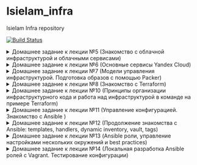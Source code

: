 # IsieIam_infra
IsieIam Infra repository

[![Build Status](https://travis-ci.com/Otus-DevOps-2020-05/IsieIam_infra.svg?branch=master)](https://travis-ci.com/Otus-DevOps-2020-05/IsieIam_infra)

<details>
<summary>Домашнее задание к лекции №5 (Знакомство с облачной инфраструктурой и облачными сервисами)
</summary>

### Самостоятельное задание №1:
>Исследовать способ подключения к someinternalhost в одну команду из вашего рабочего устройства, проверить работоспособность найденного решения и внести его в README.md в вашем репозитории
```
ssh -J appuser@84.201.157.40 appuser@10.130.0.30
```
### Дополнительное задание №1:
>Предложить вариант решения для подключения из консоли при помощи команды вида ssh someinternalhost из локальной консоли рабочего устройства, чтобы подключение выполнялось по алиасу someinternalhost и внести его в README.md в вашем репозитории
- Добавлен config:
```
cat ~/.ssh/config
### The Bastion Host
Host bastion
  HostName 84.201.157.40
  User appuser

### The Remote Host
Host someinternalhost
  HostName 10.130.0.30
  ProxyJump bastion
  User appuser
```
- Команда для подключения к хосту за бастионом через alias:
```
ssh someinternalhost
```

### Дополнительное задание №2:
>С помощью сервисов sslip.io/xip.io и Let’s Encrypt  реализуйте использование валидного сертификата для панели управления VPN-сервера

- dns имя сервера
```
84.201.157.40.sslip.io
```
- в настройках pritunl вкл использование Let's encrypt сертификата

### Задание:
>1. Выполните задание про подключение через бастион хост.
   - Пройден квест с тех поддержкой Ya с созданием платежного аккаунта.
   - Созданы VM.
   - Созданы сертификаты, проверено подключение.
   - Установлен и настроен vpn-server, проверено подключение.
>2. Добавьте в ваш репозиторий Infra (ветка cloud-bastion):
   - добавлен: файл setupvpn.sh (для ubuntu 18.04)
   - добавлен: cloud-bastion.ovpn
>3. Опишите в README.md и получившуюся конфигурацию и данные для подключения в следующем формате (важно для проверки!):

bastion_IP = 84.201.157.40
someinternalhost_IP = 10.130.0.30

</details>

<details>
<summary> Домашнее задание к лекции №6 (Основные сервисы Yandex Cloud)
</summary>

Что было сделано:
Создана VM, установлены ruby, mongo и приложение(monolith) с git, проверн запуск.

>впишите данные для подключения в следующем формате (важно для автоматической проверки ДЗ):

testapp_IP = 130.193.39.133
testapp_port = 9292

### Самостоятельное задание:

>Команды по настройке системы и деплоя приложения нужно завернуть в баш скрипты, чтобы не вбивать эти команды вручную:
>Скрипт install_ruby.sh должен содержать команды по установке Ruby;

Добавлен к репо через git add --chmod=+x: install_ruby.sh

>Скрипт install_mongodb.sh должен содержать команды по установке MongoDB:

Добавлен к репо через git add --chmod=+x: install_mongodb.sh

>Скрипт deploy.sh должен содержать команды скачивания кода, установки зависимостей через bundler и запуск приложен:

Добавлен к репо через git add --chmod=+x: deploy.sh

### Дополнительное задание:

изучены:
- https://cloud.yandex.ru/docs/compute/concepts/vm-metadata
- https://cloudinit.readthedocs.io/en/latest/topics/format.html

Сформированы:
- cloud-config config.yml
- script.sh - объединение скриптов выше
- сформирована user-data через команду и скрипт, взятый с cloudinit:
```
./make_mime.py -a config.yaml:cloud-config -a script.sh:x-shellscript > user-data
```
Пересоздана VM с помощью команды yc ниже с использованием созданной user-data(startup_script)

(Для себя для памяти: сами скрипты в user-data можно посмотреть через https://www.base64decode.org)

```
yc compute instance create
--name reddit-app
--hostname reddit-app
--memory=4
--create-boot-disk image-folder-id=standard-images,image-family=ubuntu-1604-lts,size=10GB
--network-interface subnet-name=default-ru-central1-a,nat-ip-version=ipv4
--metadata serial-port-enable=1
--metadata-from-file user-data=startup_script
```
</details>

<details>
<summary>Домашнее задание к лекции №7 (Модели управления инфраструктурой. Подготовка образов с помощью Packer)
</summary>

### Задание:
Что было сделано:
- Установлен packer
- Создан и настроен сервисный account для packer
- Создан и параметризован шаблон packer (ubuntu16.json, variables.json - который добавлен в gitignore + "fantasy" variables)
- Используя шаблон создан образ в облаке (попутно через параметр provisioner pause_before" решена ошибка двух одновременно запускающихся apt)
- Создана через gui VM, запускающая с созданного образа, установлен monolith - проверена работоспособность.

### Дополнительное задание №1:
>Созданный шаблон должен называться immutable.json и содержаться в директории packer, image_family у получившегося
>образа должен быть reddit-full. Дополнительные файлы можно положить в директорию packer/files. Для запуска приложения при
>старте инстанса необходимо использовать systemd unit
- создан immutable.json, который использует те же расширенные variables.json от ubuntu16.json
- изучено создание сервиса для systemd для запуска puma(не с первого раза запустилось, но все получилось, тип сервиса оказался самым важным параметром)
- созданы доп файлы в packer/files:
```
1. deploy.sh - скачивание и установка monolith (+установка парочки доп пакетов и смена root на нужного пользователя)
2. enable_service.sh - установка сервиса в systemd
3. myunit.service - описание сервиса для systemd
4. fantasy_file.txt - выдуманный ключ для variables.json.example
```
- в шаблон добавлены доп provisioners для добавления необходимого файла из /packer/files/ и установки приложения и создания сервиса
- Создан образ с использованием immutable  шаблона.(чтобы не потерять команда для сборки образа: packer build -var-file ./variables.json ./immutable.json)

В результате при создании vm с диском в виде созданного образа получаем сразу запущенный monolith.
(хотя в идеале именно для immutable образа надо допом отключать apt с автозапуска в ОС, иначе при старте он что-нибудь скачает и установит и инфра фактически поменяется)

### Дополнительное задание №2:
>Создайте скрипт create-reddit-vm.sh в директории configscripts, который будет создавать ВМ с помощью Yandex.Cloud CLI.

Создан скрипт config-scripts/create-reddit-vm.sh который создает vm, в качестве boot диска которой используется immutable образ(через семейство образов).
В результате командой создается VM и сразу же имеем уже запущенный monolith.

</details>

<details>
<summary>Домашнее задание к лекции №8 (Знакомство с Terraform)
</summary>

### Задание:
Что было сделано:
- Установлен terraform
- Сформированы необходимые файлы: main.tf, outputs.tf, variables.tf, terraform.tfvars
- Добавлены provisioners и доп файлы для установки сервиса puma.
- Указаны input, output переменные.
- проверена работоспособность.

( Чтобы не искать: команда для просмотра id образа: yc compute image list )

### Самостоятельное задание №1:
>Определите input переменную для приватного ключа, использующегося в определении подключения для провижинеров (connection);

Добавлена переменная для приватного ключа: в variables.tf (variable private_key_path) и её значение в terraform.tfvars (private_key_path)

>Определите input переменную для задания зоны в ресурсе "yandex_compute_instance" "app". У нее должно быть значение по умолчанию;

Добавлена зона с ссылкой на перменную в main.tf(vm_zone), аналогично заданию выше занесена в variables.tf и в terrafrom.tvars
```
resource "yandex_compute_instance" "app" {
  name = "reddit-app"
  zone = var.vm_zone
...
}
```
>Отформатируйте все конфигурационные файлы используя команду terraform fmt;

Выполнено.

>Так как в репозиторий не попадет ваш terraform.tfvars, то нужно сделать рядом файл terraform.tfvars.example, в котором будут указаны переменные для образца.

Создан файл terraform.tfvars.example с выдуманными значениями.

### Задание с **:
> Создайте файл lb.tf и опишите в нем в коде terraform создание HTTP балансировщика, направляющего трафик на наше развернутое приложение на инстансе reddit-app. Проверьте доступность приложения по адресу балансировщика. Добавьте в output переменные адрес балансировщика.

Создан файл lb.tf в 1 хостовом варианте с ссылкой на
```
yandex_compute_instance.app.network_interface.0.ip_address
```

Но с >1 хостом явно перечислять target не интересно, поэтому:

- Было изучено динамическое формирование блоков: https://www.hashicorp.com/blog/hashicorp-terraform-0-12-preview-for-and-for-each/
- И применено, в результате файл lb.tf изменился - target-ы с ip адресами генерируются по общему кол-во compute instance-ов.
- В output добавлен вывод ip балансера.

>Добавьте в код еще один terraform ресурс для нового инстанса приложения, например reddit-app2, добавьте его в балансировщик и проверьте, что при остановке на одном из инстансов приложения (например systemctl stop puma), приложение продолжает быть доступным по адресу балансировщика; Добавьте в output переменные адрес второго инстанса; Какие проблемы вы видите в такой конфигурации приложения? Добавьте описание в README.md.

СОздан отдельный ресурс под второй инстанс, но да ручное копирование полного ресурса - не эффективно, минусы:

- есть вероятность ошибки при внесении изменений - надо везде поправить или если копировать файлами(ресурс на каждую VM в отдельных файлах), то
- неэффективная система масштабирования - руками или автоматизация доп "костылями"
- общий минус - не только этого варианта, но и следующего - это разная data у mongo - нет синхронизации (т.е. в идеале надо из бд кластер тоже собрать)

Вывод ip второго хоста в output закоменчен в силу ненадобности/неактуальности по сравнению с более интересным вариантом далее:

>Как мы видим, подход с созданием доп. инстанса копированием кода выглядит нерационально, т.к. копируется много кода. Удалите описание reddit-app2 и попробуйте подход с заданием количества инстансов через параметр ресурса count. Переменная count должна задаваться в параметрах и по умолчанию равна 1

Изначально из-за ошибки с циклом с этой задачкой думал нереально без использования full образа(т.е. без connection и без provisioner), спс Максиму показал, что я пропустил.

В результате в файл main добавлен count у resource c VM(смотрящий на input переменную), host в connection подправлен на использование self для получения ip.

В output переменные  добавлен форматированный вывод id, ext-ip, int-ip VM, для примера:
```
Outputs:

App_ip_address = [
  "id = fhme1s8q6o5i2bvnhpde: ext ip = 130.193.50.218, int ip = 10.130.0.35",
  "id = fhmg6gj7pjkm00jupn2b: ext ip = 130.193.49.167, int ip = 10.130.0.28",
]
```

Бонусом пошло изучение instance group и под них были созданы lb.tf.old и ig.tf.old

</details>

<details>
<summary>Домашнее задание к лекции №10 (Принципы организации инфраструктурного кода и работа над инфраструктурой в команде на примере Terraform)
</summary>

### Задание:
Что было сделано:
- Изучена, проверена на практике зависимость ресурсов тераформа.
- Конфигурация терраформа разбита на app, db, net.
- Изучены и опробованы на практике процессы создание и использование модулей, причем с зависимостями одних модулей от параметров других.
В частности: созданы модули: app, db, и "невидимый" модуль vpc(vpc не параметризовал, т.к. общий принцип уже понятен :))
- Созданы отельно конфигурации тераформа для stage и прома.

### Самостоятельное задание №1:
```
1. Удалите из папки terraform файлы main.tf, outputs.tf, terraform.tfvars, variables.tf, так как они теперь перенесены в stage и prod
```

Выполнено.
```
2. Параметризируйте конфигурацию модулей насколько считаете нужным
```

Выполнено: добавлена параметризация "железных" ресурсов инстансов, а также имени с тегом.
```
3. Отформатируйте конфигурационные файлы, используя команду terraform fmt
```

Выполнено.

### Задание с *:

>1. Настройте хранение стейт файла в удаленном бекенде (remote backends) для окружений stage и prod, используя Yandex Object Storage в качестве бекенда. Описание бекенда нужно вынести в отдельный файл backend.tf

Создан бакет(через gui), увы создать его в этом же описании инфраструктуры терраформа нельзя - он не может инициализироваться, бакета еще нет, а он уже нужен.

Создан backend s3(см prod/backend.tf), ключи доступа вынесены в переменные окружения provider, как описано здесь:
https://www.terraform.io/docs/providers/yandex/index.html
```
export AWS_ACCESS_KEY_ID="O..N"
export AWS_SECRET_ACCESS_KEY="t..n"
```
Добавлены skip в настройки бекенда согласно рекомендациям yandex(иначе ошибка с проверкой account_id).

(Также, простым указанием storage input переменных в описании provider создать backend так и не получилось - он их просто не видит(хотя документация говорит что должно работать)).

Проверен результат: если попробовать выполнить любую команду terraform(apply, plan) после добавления backend, то он просит переинцилизроваться и в случае успеха реинициализации - state файл уже локально не появляется, а хранится и используется в бакете.

>2. Перенесите конфигурационные файлы Terraform в другую директорию (вне репозитория). Проверьте, что state-файл (terraform.tfstate) отсутствует. Запустите Terraform в обеих директориях и проконтролируйте, что он "видит" текущее состояние независимо от директории, в которой запускается

Скопировал директорию prod, modules в другой каталог, terraform show показывает актуальный статус из обеих диеркторий.
State файлов уже нет локально.

>3. Попробуйте запустить применение конфигурации одновременно, чтобы проверить работу блокировок

Каких-то проблем со стороны бакета не увидел, а вот ресурcы оно ни создать, ни удалить одновременно не может:
- При создании:

Error: Error while requesting API to create instance: server-request-id = 6790295b-c573-ba84-94ae-dc4b29e5e2d5 server-trace-id = 6695a14fe5809b12:8a156820ac70e968:6695a14fe5809b12:1 client-request-id = 695eadf5-faff-4a22-99ba-bd9abb1a836f client-trace-id = 37c5c0eb-fb6d-4228-bc6c-5873d36f6275 rpc error: code = AlreadyExists desc = Instance with such name already exists.

- При удалении:

Error: error reading Subnet "app-subnet": server-request-id = 10b9cc82-e9c4-b5da-9ac1-21df13a44d90 server-trace-id = fac2ba51de23abe4:7919dd1867f2ed61:fac2ba51de23abe4:1 client-request-id = 0e457816-a5a9-4c38-88fc-983d460ef415 client-trace-id = e4f1fd22-8f28-46db-b000-f4db4595cfc6 rpc error: code = FailedPrecondition desc = Invalid subnet state

Чтобы включить систему блокировок aws ресурс требует dynamo-db table:
https://www.terraform.io/docs/backends/types/s3.html#dynamodb_table

Только у yandex облака по ходу такой фичи нет, по крайней мере нигде в их документации про это не указано:
https://cloud.yandex.ru/docs/solutions/infrastructure-management/terraform-state-storage

В backend.tf попробовал создать таблицу с dynamodb, но тогда нужен провайдер aws, но общий принцип понятен в принципе и цель тоже.

>4. Добавьте описание в README.md

Выполнено.

### Задание с **:

>В процессе перехода от конфигурации, созданной в предыдущем ДЗ к модулям мы перестали использовать provisioner для деплоя приложения. Соответственно, инстансы поднимаются без приложения.

>1. Добавьте необходимые provisioner в модули для деплоя и работы приложения. Файлы, используемые в provisioner, должны находится в директории модуля.
- Добавлены Provisioner в main.tf модулей через отдельный null ресурс, чтобы можно было воспользоваться "хаком" c count для включения/выключения ресурса, пример:
```
resource "null_resource" "app" {
  count = var.install_enable ? 1 : 0
  connection {...}
  provisioner "file" {...}
...
}
```
- Добавлен provisioner-ы для app: деплоит monolith(используются те же доп файлы из пред задания: deploy.sh и файл сервиса, скопированные в каталог модуля, скорректированы пути в модуле к ним), выставляет в переменную окружения внутренний ip БД, который берется как параметр в конфигурации.
- Добавлен provisioner для DB: который через sed меняет ip binding у mongo(разрешает подключение, помимо localhost, для ip инстанса БД, который берется из переменной) и перезапускает её.
- Добавлены все необходимые input переменные.

>2. Опционально можете реализовать отключение provisioner в зависимости от значения переменной

Реализовано через доп переменные и null ресурс:
- install_app_enable, install_db_enable - входные для основной конфигурации
- install_enable для модулей - входные параметры для модулей

Проверено - все работает как ожидалось :)

>3. Добавьте описание в README.md

Описание добавлено.

</details>

<details>
<summary>Домашнее задание к лекции №11 (Управление конфигурацией. Знакомство с Ansible )
</summary>

### Задание:
Что было сделано:
 - установлен python,pip и сам ansible через pip.
 - созданы базовые inventory(ini,yml) и проверено выполнение различных команд через модули ansible (ping, command, shell и пр.).
 - проверена на практике работа с модулем ansible git
 - проверена работа с группами хостов.
 - проверен в работе ansible-playbook clone.

По поводу вопроса с rm -rf: волшебство в том, что на хосте уже есть каталог reddit и при первом выполнении команда выполнилась, но ничего не изменилось:  changed = 0:
```
PLAY RECAP *********************************************************************************************
appserver                  : ok=2    changed=0    unreachable=0    failed=0    skipped=0    rescued=0    ignored=0
```

Далее мы удаляем каталог через rm -rf и выполняем плейбук еще раз, а т.к. каталога нет, то он создается и данные клонируются(т.е. изменения по факту произошли), соответственно видим, что changed = 1:
```
PLAY RECAP *********************************************************************************************
appserver                  : ok=2    changed=1    unreachable=0    failed=0    skipped=0    rescued=0    ignored=0
```

### Задание с *:

>1. Ознакомьтесь с документацией на формат JSON для динамического инвентори

Изучено:
- https://medium.com/@Nklya/динамическое-инвентори-в-ansible-9ee880d540d6
- https://docs.ansible.com/ansible/latest/dev_guide/developing_inventory.html#developing-inventory

>2. Создайте файл inventory.json в формате, описанном в п.1 для нашей GCP-инфраструктуры и скрипт для работы с ним.

- Создан файл ansible/inventory.json в формате из описания: https://docs.ansible.com/ansible/latest/dev_guide/developing_inventory.html#inventory-script-conventions
- А также создан файл ansible/get_inventory.sh - который просто делает cat inventory.json всегда(т.е. и при входном параметре --list, который требуется по документации)
- sh файл добавлен в дефолтное инвентори в конфиге ansible.

```
inventory = ./get_inventory.sh
```

>(реализовывать api YC даже для простого получения инфо об инстансах - я буду долго :), к тому же это будет всего одна команда и с учетом наличия https://github.com/rodion-goritskov/yacloud_compute и пр. готовых плагинов - это точно не эффективно).

>3. Добейтесь успешного выполнения команды ansible all -m ping и опишите шаги в README .

С подготовленными файлами выше, работает:
```
пинг хостов через скрипт:
$ ansible all -m ping
130.193.36.65 | SUCCESS => {
    "ansible_facts": {
        "discovered_interpreter_python": "/usr/bin/python3"
    },
    "changed": false,
    "ping": "pong"
}
130.193.36.248 | SUCCESS => {
    "ansible_facts": {
        "discovered_interpreter_python": "/usr/bin/python3"
    },
    "changed": false,
    "ping": "pong"
}

----------------
список хостов через скрипт:
$ ansible --list-hosts all
  hosts (2):
    130.193.36.248
    130.193.36.65
```
>4. Добавьте параметры в файл ansible.cfg для работы с инвентори в формате JSON.

Здесь не совсем понятно: каких-то специальных параметров нет, кроме как указания откуда брать inventory.
Ansible сам на ходу может определять какой формат инвентори пришел ему на вход(используются дефолтные значения из настройки: https://docs.ansible.com/ansible/latest/reference_appendices/config.html#inventory-enabled),
а yml плагин умеет читать json: https://docs.ansible.com/ansible/latest/plugins/inventory/yaml.html

На практике:

- инвентори в формате "json из yml" ansible парсит без каких-либо доп параметров :) )
- Если попробовать и попытаться json c динамическим инвентори отдать просто так, то будет ошибка след вида(видно что ошибку выдал yml плагин):
```
[WARNING]:  * Failed to parse ansiblee/inventory.json with yaml plugin: Invalid "hosts" entry for "app" group, requires a dictionary, found "<type 'list'>" instead.
```

>5. Если вы разобрались с отличиями схем JSON для динамического и статического инвентори, также добавьте описание в README:

- Описание формата json для динамического инвентори: https://docs.ansible.com/ansible/latest/dev_guide/developing_inventory.html#inventory-script-conventions
- Json для статического получается простым конвертированием yml2json

В качестве примера можно посмотреть в файлах:
 - Формат(немного упрощенный) динамического: inventory.json
 - Формат статического: yml_inventory.json

При запросе списка хостов оба работают(ip могут быть не актуальны):
```
$ ansible --list-hosts all
  hosts (2):
    130.193.36.248
    130.193.36.65
$ ansible --list-hosts all -i ./yml_inventory.json
  hosts (2):
    dbserver
    appserver
```

</details>

<details>
<summary>Домашнее задание к лекции №12 (Продолжение знакомства с Ansible: templates, handlers, dynamic inventory, vault, tags)
</summary>

### Задание:
Что было сделано:
 - Написан и проверен на практике playbook(reddit_app.yml) с одним сценарием для установки всего необходимого по на app, db сервера, а также деплой самого приложения.
 - добавлен в плейбук модуль apt (установку git то где-то потеряли на app ...)
 - опробована работа ansible templates, vars, handlers, tags и работа limits
```
чтобы не забыть формат запуска с лимитам и тегами
ansible-playbook reddit_app.yml --limit db  --tags db-tag
ansible-playbook reddit_app.yml --limit app --tags app-tag
ansible-playbook reddit_app.yml --limit app --tags deploy-tag
```
 - Реализован чуть более продвинутый вариант вариант playbook(reddit_app2.yml), когда в одном плейбуке отдельные сценарии для app, db и деплоя разбитые по тегам.
 - Реализован вариант с 3 разными playbook-ами: установка на app(app.yml), установка db(db.yml) и отдельно деплой приложения(deploy.yml).
 - Изучен и опробован import плейбуков(site.yml)
 - Вместе с этим изучены настройки основных модулей.

### Самостоятельное задание:

>Опишите с помощью модулей Ansible в плейбуках ansible/packer_app.yml и ansible/packer_db.yml действия, аналогичные bash-скриптам, которые сейчас используются в нашей конфигурации Packer.

 - Написаны: ansible/packer_app.yml и ansible/packer_db.yml
 - исправлены packer/app.json и packer/db.json
 - проверена работоспособность, все работает, но с доработками :)
 - Подправлены provisioner в packer, команда для запуска packer(чтобы не искать):
```
packer build -var-file packer/variables.json packer/app.json
packer build -var-file packer/variables.json packer/db.json
```
 - Изучен модуль apt(установка пакетов, update_cache): циклы в apt модуле отныне deprecated:

```
    yandex: TASK [Install ruby with addons] ************************************************
    yandex: [DEPRECATION WARNING]: Invoking "apt" only once while using a loop via
    yandex: squash_actions is deprecated. Instead of using a loop to supply multiple items
    yandex: and specifying `name: "{{ item }}"`, please use `name: ['ruby-full', 'ruby-
    yandex: bundler', 'build-essential']` and remove the loop. This feature will be removed
    yandex:  in version 2.11. Deprecation warnings can be disabled by setting
    yandex: deprecation_warnings=False in ansible.cfg.
```
 - вместо цикла рекомендуют делать след образом:
```
 apt:
      name: ['ruby-full', 'ruby-bundler', 'build-essential']
```
 - добавлена обработка блокировки dpkg на старте образа(shell остается - более красивого решения не нашёл):
```
  # обходим проблему блокировки dpkg
  - name: Wait for /var/lib/dpkg/lock-frontend to be released
    shell: while lsof /var/lib/dpkg/lock-frontend ; do sleep 10; done;
```
 - Опробован модуль apt_key, apt_repository

### Задание с *:

>Исследуйте возможности использования dynamic inventory для GCP (для этого есть не только gce.py ).

 - С gcp как-то не очень, т.к. вся практика была на yandex cloud, поэтому поискал варианты для YC, но ничего не понравилось :), поэтому:
```
особой разницы правда не будет, если посмотреть ссылку: https://devopscube.com/ansible-dymanic-inventry-google-cloud/
то видно что все волшебство будет в том, что gce выдаст в hostvars все возможные переменные взятые с инстансов GC
и соответственно их можно использоваться в плейбуках.
```
 - в дополнение к пред дз - реализовано более честное dynamic inventory с ya cloud - get_inventory.py:
```
- создается токен для yandex api
- выбирается id облака из уз (пока ограничение что облако у уз одно)
- далее по имени каталога получается его id
- и собирается inventory
- для текущего задания добавляются в inventory доп переменные: internal_ip
- увы, много хардкода, но все-таки цель была не написать полноценной скрипт для inventory под YC :)
```
 - изменены playbook только для 3 случая: когда все playbook разделены(убраны переменные в playbook).
 - в template добавлено использование переменных из inventory hostvars (пока считаем что у нас БД одна и больше хостов быть не может :))

В качестве результата после запуска terraform apply, достаточно запустить ansible-playbook site.yml, ничего редактировать в переменных не надо и все запустится.

</details>

<details>
<summary>Домашнее задание к лекции №13 (Ansible роли, управление настройками нескольких окружений и best practices)
</summary>

### Задание:
Что было сделано:
 - C помощью ansible-galaxy созданы роли app,db, после чего сконфигурированы из предыдущих наработок и проверены.
 - "Наведена красота" в каталоге ansible
 - Для нашего приложения созданы и параметризованы окружения ansible stage/prod, проверена работоспособность
 - Доработан конфиг ansible: добавлено больше инфо при выполнении плейбуков.
 - изучена и проверена на практике работа requirements для разных environments, установлена community роль jdauphant.nginx
 - изучено и проверено на практике использование ansible vault: добавлен playbook/users.yml(также импортирован в site.yml), добавлен credentials.yml для каждой среды, последний зашифрован через vault key. Задеплоено и проверено подключение созданными пользователями - работает.

### Самостоятельное задание:

>Добавьте в конфигурацию Terraform открытие 80 порта для инстанса приложения

Для YC ничего делать не надо :)
>Добавьте вызов роли jdauphant.nginx в плейбук app.yml

Изучена документация по роли и вызов роли добавлен. Добавлены необходимые параметры в group_vars для app обеих сред.
>Примените плейбук site.yml для окружения stage и проверьте, что приложение теперь доступно на 80 порту

Работает :) (и по 9292 и по 80 порту)

### Задание с *:
>В прошлом ДЗ было задание со ⭐ про работу с динамическим инвентори.
>Настройте использование динамического инвентори для окружений stage и prod. В коде Ansible это должно быть закоммичено.

Inventory переключен на динамический из прошлого задания.
В group_vars в файлы переменных добавлены ansible шаблоны использования hostvars переменных из inventory

Добавлен небольшой add-он в дин. инвентори - а именно фильтр хостов по их имени.
Проверена корректная работоспособность при одновременно работающих stage/prod (правда терраформ конфиг prod-а подправлен на использование одного из дефолтных subnet, т.к. лимит :))

_Ключевой момент на память_ - при таком использовании переменных из инвентори в group_vars, команда
```
ansible-inventory --list
```
не будет показывать значение переменной - будет выдваться ровно та строка, которая прописана. Значение подставится только в момент непосредственного выполнения playbook-а.

### Задание с **:

>Необходимо, чтобы для коммитов в master и PR выполнялись как минимум эти действия:

В travis добавлен скрипт(+ test/run.sh) с условием на ветку и действие, который запускает docker exec c контейнером из ДЗ  :), так честнее инфра - она на тесте получается одна и та же.

В принципе можно поставить все необходиме программы и на сам хост Travis - но тогда будет несколько другая инфраструктура.
> packer validate для всех шаблонов

Сделано: tests/packer_test.sh
> terraform validate и tflint для окружений stage и prod

Сделано: tests/terraform_test.sh
> ansible-lint для плейбуков Ansible

Сделано: tests/ansible_test.sh

Допом пришлось подправить часть варнингов ансибла и для обхода ошибки dpkg добавить тег пропуска на паре тасков(локально на последнем lint он генерит ошибку, а в докере нет :)).
> в README.md добавлен бейдж с статусом билда

Сделано.

</details>

<details>
<summary>Домашнее задание к лекции №14 (Локальная разработка Ansible ролей с Vagrant. Тестирование конфигурации)
</summary>

### Задание:

Что было сделано:

### Vagrant:
 - Установлен Vagrant, VirtualBox уже стоял(vagrant и пр под win - это боль)(т.к. до этого все дз делались в ubuntu в virtualbox, а заюзать vbox внутри vbox просто так нельзя - нужны nested pages + vt-x- а эта фича кое-как пока работает в vbox6.1, когда-нибудь проверить).
 - Создан Vagrantfile, протестировано создание vm.
 - Доработаны роли, настроен provisioning под vagrant, проверена установка.
 - Добавлена роль base.yml с установкой python.
 - Добален параметром deploy_user - пользователь, из под которого происходит установка. Проверена работоспособность.
 - Полезные команды:
```
cd ansible                  # каталог в котором надо запускать
vagrant up                  # создать все что есть в файле vagrantfile
vagrant box list            # список скачанных образов
vagrant status              # статус vm
vagrant ssh appserver       # !!! подключение к хосту !!!
vagrant provision appserver # запуск provosioners - на запущенных машинках :)
vagrant destroy -f          # dell all from vagrantfile
```

### Задание с *:
>Дополните конфигурацию Vagrant для корректной работы проксирования приложения с помощью nginx

В Vagrantfile в блок ansible.extra_vars добавлен параметр для nginx. Проверена работоспособность.

### Molecule:
 - Установлен и добавлены в requirements.txt:  Molecule, Ansible, Testinfra, python-vagrant, а также molecule-vagrant - без него molecule c vagrant не дружит (virtualenv пользовать не стал, т.к. намучавшись с win проще оказалось установить доп ОС в лице ubuntu)
 - Написаны и проверены тесты под роль db.
 - Создание сценария несколько устарело(параметра  --scenario-name больше у molecule нет):
```
molecule init scenario -r db -d vagrant default
```
 - Полезные команды:
```
cd ansible/roles/db         # каталог в котором надо запускать
molecule create             # создать хост
molecule list               # посмотреть список инстансов
molecule login -h instance  # подключиться к хосту
molecule converge           # применять роль к хосту из файла converge.yml
molecule verify             # запуск тестов
molecule destroy            # dell host
```

### Самостоятельное задание:
>Напишите тест к роли db для проверки того, что БД слушает по нужному порту (27017). Используйте для этого один из модулей Testinfra

Добавлен тест наличия listening нужного порта mongo

>Используйте роли db и app в плейбуках packer_db.yml и packer_app.yml и убедитесь, что все работает как прежде (используйте теги для запуска только нужных тасков, теги указываются в шаблоне пакера*).

Настроено(добавлены параметры по тегам, добавлен ansible_env_vars), работает.

### Задание с *:

>Вынести роль db в отдельный репозиторий: удалить роль из репозитория infra и сделать подключение роли через requirements.yml обоих окружений; Не забывать устанавливать роли...:

- Сделано: https://github.com/IsieIam/ansible_role_mongo
- В requirements.yml добавлена ссылка на репозиторий
- В playbook db.yml указано роль по имени из requirements.yml
- В packer/db.json добавлены доп параметры для автоматической установки внешних ролей(galaxy_file - что ставить(!!!ведет на stage req), roles_path - куда ставить - не ENV)
- Для памяти - ручная установка внешних ролей:
```
ansible-galaxy install -r environments/stage/requirements.yml
```

>Подключить TravisCI для созданного репозитория с ролью db для автоматического прогона тестов в GCE (нужно использовать соответсвующий драйвер в molecule).

-
>Настроить оповещения о билде в слак чат, который использовали в предыдущих ДЗ;

-
